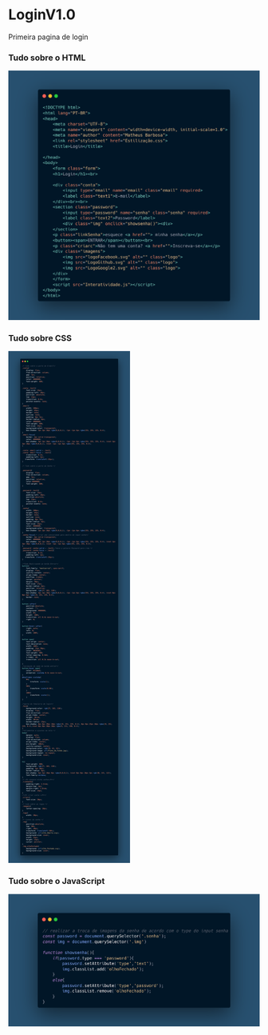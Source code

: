 # LoginV1.0
 Primeira pagina de login
<div>
<h3>Tudo sobre o HTML</h3>
<img src="HTML.png" alt="">
<h3>Tudo sobre CSS</h3>
<img src="CSScompleto.png" alt="">
<h3>Tudo sobre o JavaScript</h3>
<img src="JAVASCRIPT.png" alt="">
</div>